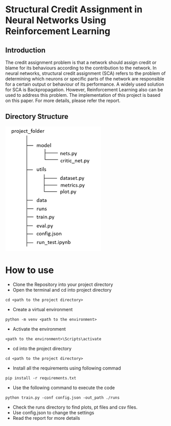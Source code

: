 # Structural Credit Assignment in Neural Networks Using Reinforcement Learning

## Introduction

The credit assignment problem is that a network should assign credit or blame for its behaviours according to the contribution to the network. In neural networks, structural credit assignment (SCA) refers to the problem of determining which neurons or specific parts of the network are responsible for a certain output or behaviour of its performance. A widely used solution for SCA is Backpropagation. However, Reinforcement Learning also can be used to address this problem. 
The implementation of this project is based on this paper. For more details, please refer the report.

## Directory Structure

![Folder-Structure](/folder-structure.png)

# How to use

- Clone the Repository into your project directory
- Open the terminal and cd into project directory
```
cd <path to the project directory>
```
- Create a virtual environment
```
python -m venv <path to the environment>
```
- Activate the environment
```
<path to the environment>\Scripts\activate 
```
- cd into the project directory
```
cd <path to the project directory>
```
- Install all the requirements using following commad
```
pip install -r requirements.txt
```
- Use the following command to execute the code
```
python train.py -conf config.json -out_path ./runs
```
- Check the runs directory to find plots, pt files and csv files.
- Use config.json to change the settings
- Read the report for more details
